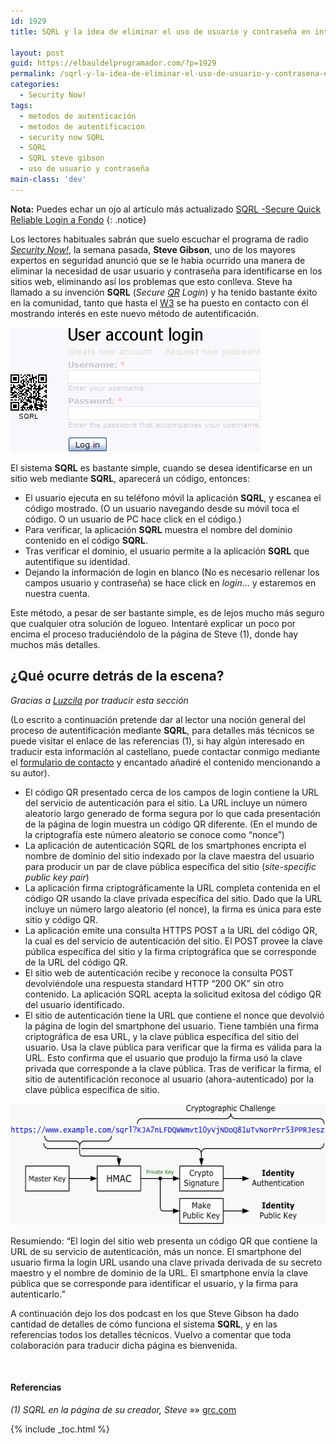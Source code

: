 ```yaml
---
id: 1929
title: SQRL y la idea de eliminar el uso de usuario y contraseña en internet

layout: post
guid: https://elbauldelprogramador.com/?p=1929
permalink: /sqrl-y-la-idea-de-eliminar-el-uso-de-usuario-y-contrasena-en-internet/
categories:
  - Security Now!
tags:
  - metodos de autenticación
  - metodos de autentificacion
  - security now SQRL
  - SQRL
  - SQRL steve gibson
  - uso de usuario y contraseña
main-class: 'dev'
---
```


**Nota:** Puedes echar un ojo al artículo más actualizado [SQRL -Secure Quick Reliable Login a Fondo](/sqrl-secure-quick-reliable-login-a-fondo/)
{: .notice}

Los lectores habituales sabrán que suelo escuchar el programa de radio *[Security Now!][1]*, la semana pasada, **Steve Gibson**, uno de los mayores expertos en seguridad anunció que se le había ocurrido una manera de eliminar la necesidad de usar usuario y contraseña para identificarse en los sitios web, eliminando así los problemas que esto conlleva. Steve ha llamado a su invención **SQRL** (*Secure [QR][2] Login*) y ha tenido bastante éxito en la comunidad, tanto que hasta el [W3][3] se ha puesto en contacto con él mostrando interés en este nuevo método de autentificación.

<!--ad-->

<img src="/assets/img/2013/10/sqrl-login-sample.png" alt="SQRL y la idea de elminar el uso de usuario y contraseña en internet" width="400" height="199" class="thumbnail aligncenter size-full wp-image-1936" />

El sistema **SQRL** es bastante simple, cuando se desea identificarse en un sitio web mediante **SQRL**, aparecerá un código, entonces:

  * El usuario ejecuta en su teléfono móvil la aplicación **SQRL**, y escanea el código mostrado. (O un usuario navegando desde su móvil toca el código. O un usuario de PC hace click en el código.)
  * Para verificar, la aplicación **SQRL** muestra el nombre del dominio contenido en el código **SQRL**.
  * Tras verificar el dominio, el usuario permite a la aplicación **SQRL** que autentifique su identidad.
  * Dejando la información de login en blanco (No es necesario rellenar los campos usuario y contraseña) se hace click en *login*&#8230; y estaremos en nuestra cuenta.

Este método, a pesar de ser bastante simple, es de lejos mucho más seguro que cualquier otra solución de logueo. Intentaré explicar un poco por encima el proceso traduciéndolo de la página de Steve (1), donde hay muchos más detalles.

## ¿Qué ocurre detrás de la escena?

*Gracias a [Luzcila][4] por traducir esta sección*

(Lo escrito a continuación pretende dar al lector una noción general del proceso de autentificación mediante **SQRL**, para detalles más técnicos se puede visitar el enlace de las referencias (1), si hay algún interesado en traducir esta información al castellano, puede contactar conmigo mediante el [formulario de contacto][5] y encantado añadiré el contenido mencionando a su autor).

  * El código QR presentado cerca de los campos de login contiene la URL del servicio de autenticación para el sitio. La URL incluye un número aleatorio largo generado de forma segura por lo que cada presentación de la página de login muestra un código QR diferente. (En el mundo de la criptografía este número aleatorio se conoce como “nonce”)
  * La aplicación de autenticación SQRL de los smartphones encripta el nombre de dominio del sitio indexado por la clave maestra del usuario para producir un par de clave pública específica del sitio (*site-specific public key pair*)
  * La aplicación firma criptográficamente la URL completa contenida en el código QR usando la clave privada específica del sitio. Dado que la URL incluye un número largo aleatorio (el nonce), la firma es única para este sitio y código QR.
  * La aplicación emite una consulta HTTPS POST a la URL del código QR, la cual es del servicio de autenticación del sitio. El POST provee la clave pública específica del sitio y la firma criptográfica que se corresponde de la URL del código QR.
  * El sitio web de autenticación recibe y reconoce la consulta POST devolviéndole una respuesta standard HTTP “200 OK” sin otro contenido. La aplicación SQRL acepta la solicitud exitosa del código QR del usuario identificado.
  * El sitio de autenticación tiene la URL que contiene el nonce que devolvió la página de login del smartphone del usuario. Tiene también una firma criptográfica de esa URL, y la clave pública específica del sitio del usuario. Usa la clave pública para verificar que la firma es válida para la URL. Esto confirma que el usuario que produjo la firma usó la clave privada que corresponde a la clave pública. Tras de verificar la firma, el sitio de autentificación reconoce al usuario (ahora-autenticado) por la clave pública específica de sitio.

<img src="/assets/img/2013/10/sign-algo.png" alt="SQRL y la idea de elminar el uso de usuario y contraseña en internet" width="580" height="194" class="thumbnail aligncenter size-full wp-image-1935" />

Resumiendo: &#8220;El login del sitio web presenta un código QR que contiene la URL de su servicio de autenticación, más un nonce. El smartphone del usuario firma la login URL usando una clave privada derivada de su secreto maestro y el nombre de dominio de la URL. El smartphone envía la clave pública que se corresponde para identificar el usuario, y la firma para autenticarlo.&#8221;

A continuación dejo los dos podcast en los que Steve Gibson ha dado cantidad de detalles de cómo funciona el sistema **SQRL**, y en las referencias todos los detalles técnicos. Vuelvo a comentar que toda colaboración para traducir dicha página es bienvenida.

<span class='embed-youtube' style='text-align:center; display: block;'></span>  
<span class='embed-youtube' style='text-align:center; display: block;'></span>

#### Referencias

*(1) SQRL en la página de su creador, Steve* »» <a href="https://www.grc.com/sqrl/sqrl.htm" target="_blank">grc.com</a>



 [1]: /security-now/ "Artículos sobre Security now!"
 [2]: https://elbauldelprogramador.com/estructura-y-seguridad-de-los-qr-codes/ "Estructura y seguridad de los QR Codes"
 [3]: http://www.w3.org/ "W3 org"
 [4]: https://elbauldelprogramador.com/ "Artículos de Luzcila"
 [5]: https://elbauldelprogramador.com/ "Contacto"

{% include _toc.html %}
